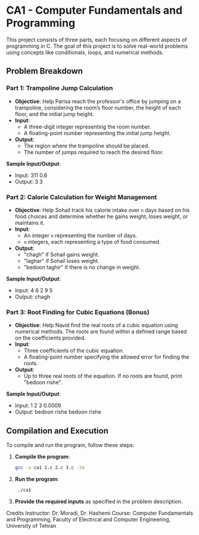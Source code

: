 # CA1 - Computer Fundamentals and Programming

This project consists of three parts, each focusing on different aspects of programming in C. The goal of this project is to solve real-world problems using concepts like conditionals, loops, and numerical methods.

## Problem Breakdown

### Part 1: Trampoline Jump Calculation
- **Objective**: Help Parisa reach the professor's office by jumping on a trampoline, considering the room’s floor number, the height of each floor, and the initial jump height.
- **Input**: 
  - A three-digit integer representing the room number.
  - A floating-point number representing the initial jump height.
- **Output**: 
  - The region where the trampoline should be placed.
  - The number of jumps required to reach the desired floor.

**Sample Input/Output**:
- Input: 311 0.6
- Output: 3 3

### Part 2: Calorie Calculation for Weight Management
- **Objective**: Help Sohail track his calorie intake over `n` days based on his food choices and determine whether he gains weight, loses weight, or maintains it.
- **Input**: 
  - An integer `n` representing the number of days.
  - `n` integers, each representing a type of food consumed.
- **Output**:
  - "chagh" if Sohail gains weight.
  - "laghar" if Sohail loses weight.
  - "bedoon taghir" if there is no change in weight.

**Sample Input/Output**:
- Input: 4 6 2 9 5
- Output: chagh

### Part 3: Root Finding for Cubic Equations (Bonus)
- **Objective**: Help Navid find the real roots of a cubic equation using numerical methods. The roots are found within a defined range based on the coefficients provided.
- **Input**: 
  - Three coefficients of the cubic equation.
  - A floating-point number specifying the allowed error for finding the roots.
- **Output**: 
  - Up to three real roots of the equation. If no roots are found, print "bedoon rishe".

**Sample Input/Output**:
- Input: 1 2 3 0.0009
- Output: bedoon rishe bedoon rishe

## Compilation and Execution

To compile and run the program, follow these steps:

1. **Compile the program**:
   ```bash
   gcc -o ca1 1.c 2.c 3.c -lm
   
2. **Run the program**:
   ```bash
    ./ca1
   
3. **Provide the required inputs** as specified in the problem description.

Credits
Instructor: Dr. Moradi, Dr. Hashemi
Course: Computer Fundamentals and Programming, Faculty of Electrical and Computer Engineering, University of Tehran
